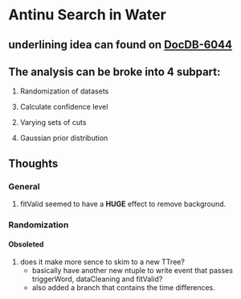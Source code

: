 # Antinu Search in Water

## underlining idea can found on [DocDB-6044](https://www.snolab.ca/snoplus/private/DocDB/cgi/ShowDocument?docid=6044)

## The analysis can be broke into 4 subpart:

1. Randomization of datasets
>
3. Calculate confidence level
>
2. Varying sets of cuts
>
4. Gaussian prior distribution
>

## Thoughts

### General

1. fitValid seemed to have a **HUGE** effect to remove background.

### Randomization

#### Obsoleted
1. does it make more sence to skim to a new TTree?
	* basically have another new ntuple to write event that passes triggerWord, dataCleaning and fitValid?
	* also added a branch that contains the time differences. 
